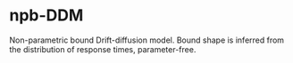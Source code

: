 # npb-DDM
Non-parametric bound Drift-diffusion model. Bound shape is inferred from the distribution of response times, parameter-free.

